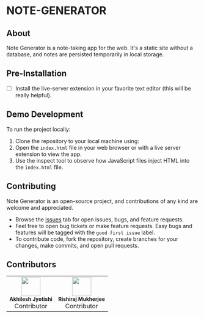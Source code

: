 # NOTE-GENERATOR

## About

Note Generator is a note-taking app for the web. It's a static site without a database, and notes are persisted temporarily in local storage.

## Pre-Installation

- [ ] Install the live-server extension in your favorite text editor (this will be really helpful).

## Demo Development

To run the project locally:
1. Clone the repository to your local machine using:
2. Open the `index.html` file in your web browser or with a live server extension to view the app.
3. Use the inspect tool to observe how JavaScript files inject HTML into the `index.html` file.

## Contributing

Note Generator is an open-source project, and contributions of any kind are welcome and appreciated. 
- Browse the [issues](https://github.com/) tab for open issues, bugs, and feature requests.
- Feel free to open bug tickets or make feature requests. Easy bugs and features will be tagged with the `good first issue` label.
- To contribute code, fork the repository, create branches for your changes, make commits, and open pull requests.

## Contributors

<table>
<tr>
 <td align="center"><a href="https://github.com/AkhileshJyotishi">
   <img src="https://avatars.githubusercontent.com/u/119918405?s=96&v=4" width="50px;" alt=""/>
   <br />
   <sub><b>Akhilesh Jyotishi</b></sub>
 </a>
 <br />
 Contributor
 </td>
 <td align="center"><a href="https://github.com/rishyym0927">
   <img src="https://avatars.githubusercontent.com/u/119918405?s=96&v=4" width="50px;" alt=""/>
   <br />
   <sub><b>Rishiraj Mukherjee</b></sub>
 </a>
 <br />
 Contributor
 </td>
</tr>
</table>

